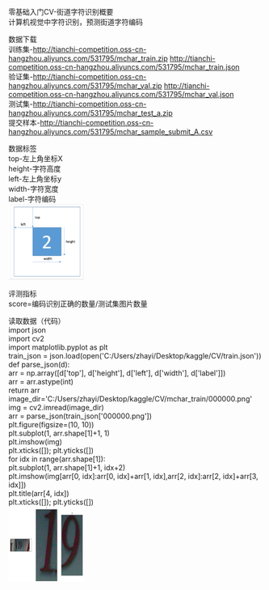 零基础入门CV-街道字符识别概要  
  计算机视觉中字符识别，预测街道字符编码
  
数据下载  
  训练集-http://tianchi-competition.oss-cn-hangzhou.aliyuncs.com/531795/mchar_train.zip  http://tianchi-competition.oss-cn-hangzhou.aliyuncs.com/531795/mchar_train.json  
  验证集-http://tianchi-competition.oss-cn-hangzhou.aliyuncs.com/531795/mchar_val.zip  http://tianchi-competition.oss-cn-hangzhou.aliyuncs.com/531795/mchar_val.json  
  测试集-http://tianchi-competition.oss-cn-hangzhou.aliyuncs.com/531795/mchar_test_a.zip    
  提交样本-http://tianchi-competition.oss-cn-hangzhou.aliyuncs.com/531795/mchar_sample_submit_A.csv  
  
数据标签  
top-左上角坐标X  
height-字符高度  
left-左上角坐标y  
width-字符宽度    
label-字符编码  
<img width="150" height="150" src="https://github.com/zhaying0617/Datawhale-CV/blob/master/微信图片_20200519233219.png">  

评测指标  
score=编码识别正确的数量/测试集图片数量  

读取数据（代码）  
import json  
import cv2  
import matplotlib.pyplot as plt  
train_json = json.load(open('C:/Users/zhayi/Desktop/kaggle/CV/train.json'))  
def parse_json(d):  
    arr = np.array([d['top'], d['height'], d['left'], d['width'], d['label']])  
    arr = arr.astype(int)  
    return arr  
image_dir='C:/Users/zhayi/Desktop/kaggle/CV/mchar_train/000000.png'  
img = cv2.imread(image_dir)  
arr = parse_json(train_json['000000.png'])  
plt.figure(figsize=(10, 10))  
plt.subplot(1, arr.shape[1]+1, 1)  
plt.imshow(img)  
plt.xticks([]); plt.yticks([])  
for idx in range(arr.shape[1]):  
    plt.subplot(1, arr.shape[1]+1, idx+2)  
    plt.imshow(img[arr[0, idx]:arr[0, idx]+arr[1, idx],arr[2, idx]:arr[2, idx]+arr[3, idx]])  
    plt.title(arr[4, idx])  
    plt.xticks([]); plt.yticks([])    
<img width="150" height="150" src="https://github.com/zhaying0617/Datawhale-CV/blob/master/img-storage/微信图片_20200520202205.png">  
   


        
